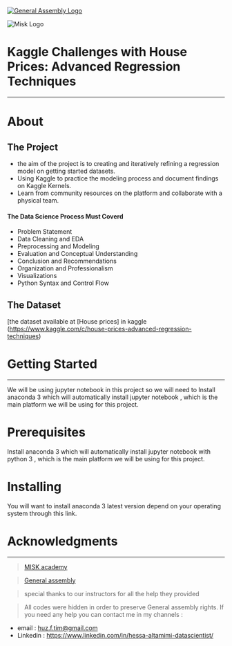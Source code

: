 [![General Assembly Logo](https://camo.githubusercontent.com/1a91b05b8f4d44b5bbfb83abac2b0996d8e26c92/687474703a2f2f692e696d6775722e636f6d2f6b6538555354712e706e67)](https://generalassemb.ly/education/web-development-immersive)


![Misk Logo](https://i.ibb.co/KmXhJbm/Webp-net-resizeimage-1.png)




# Kaggle Challenges with House Prices: Advanced Regression Techniques

---

# About 
## The Project 
- the aim of the project is to creating and iteratively refining a regression model on getting started datasets.
- Using Kaggle to practice the modeling process and document findings on Kaggle Kernels.
- Learn from community resources on the platform and collaborate with a physical team.

#### The Data Science Process Must Coverd 
- Problem Statement
- Data Cleaning and EDA
- Preprocessing and Modeling
- Evaluation and Conceptual Understanding
- Conclusion and Recommendations
- Organization and Professionalism
- Visualizations
- Python Syntax and Control Flow

## The Dataset 
[the dataset available at [House prices] in kaggle (https://www.kaggle.com/c/house-prices-advanced-regression-techniques) 


# Getting Started
-----------------------------------------------------------------------
We will be using jupyter notebook in this project so we will need to Install anaconda 3 which will automatically install jupyter notebook , which is the main platform we will be using for this project.

# Prerequisites
Install anaconda 3 which will automatically install jupyter notebook with python 3 , which is the main platform we will be using for this project.

# Installing
You will want to install anaconda 3 latest version depend on your operating system through this link.


# Acknowledgments
-----------------------------------------------------------------------------------------------
> [MISK academy](https://www.miskacademy.edu.sa/)

> [General assembly](https://www.linkedin.com/company/general-assembly-middle-east/)

> special thanks to our instructors for all the help they provided
 
> All codes were hidden in order to preserve General assembly rights. If you need any help you can contact me in my channels :

   * email : huz.f.tim@gmail.com
   * Linkedin : https://www.linkedin.com/in/hessa-altamimi-datascientist/
